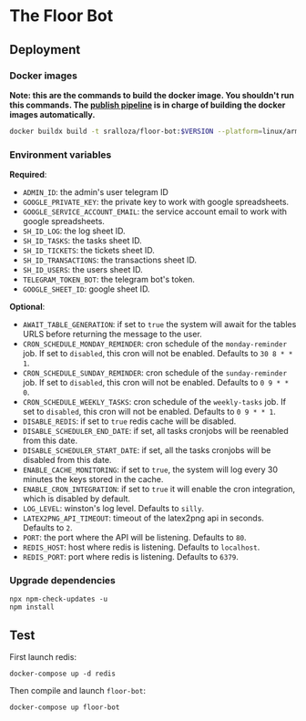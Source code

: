 # The Floor Bot

## Deployment

### Docker images

**Note: this are the commands to build the docker image. You shouldn't run this commands. The [publish pipeline](.github/workflows/publish.yml) is in charge of building the docker images automatically.**

```bash
docker buildx build -t sralloza/floor-bot:$VERSION --platform=linux/arm/v7,linux/amd64,linux/arm64 --push .
```

### Environment variables

**Required**:

- `ADMIN_ID`: the admin's user telegram ID
- `GOOGLE_PRIVATE_KEY`: the private key to work with google spreadsheets.
- `GOOGLE_SERVICE_ACCOUNT_EMAIL`: the service account email to work with google spreadsheets.
- `SH_ID_LOG`: the log sheet ID.
- `SH_ID_TASKS`: the tasks sheet ID.
- `SH_ID_TICKETS`: the tickets sheet ID.
- `SH_ID_TRANSACTIONS`: the transactions sheet ID.
- `SH_ID_USERS`: the users sheet ID.
- `TELEGRAM_TOKEN_BOT`: the telegram bot's token.
- `GOOGLE_SHEET_ID`: google sheet ID.

**Optional**:

- `AWAIT_TABLE_GENERATION`: if set to `true` the system will await for the tables URLS before returning the message to the user.
- `CRON_SCHEDULE_MONDAY_REMINDER`: cron schedule of the `monday-reminder` job. If set to `disabled`, this cron will not be enabled. Defaults to `30 8 * * 1`.
- `CRON_SCHEDULE_SUNDAY_REMINDER`: cron schedule of the `sunday-reminder` job. If set to `disabled`, this cron will not be enabled. Defaults to `0 9 * * 0`.
- `CRON_SCHEDULE_WEEKLY_TASKS`: cron schedule of the `weekly-tasks` job. If set to `disabled`, this cron will not be enabled. Defaults to  `0 9 * * 1`.
- `DISABLE_REDIS`: if set to `true` redis cache will be disabled.
- `DISABLE_SCHEDULER_END_DATE`: if set, all tasks cronjobs will be reenabled from this date.
- `DISABLE_SCHEDULER_START_DATE`: if set, all the tasks cronjobs will be disabled from this date.
- `ENABLE_CACHE_MONITORING`: if set to `true`, the system will log every 30 minutes the keys stored in the cache.
- `ENABLE_CRON_INTEGRATION`: if set to `true` it will enable the cron integration, which is disabled by default.
- `LOG_LEVEL`: winston's log level. Defaults to `silly`.
- `LATEX2PNG_API_TIMEOUT`: timeout of the latex2png api in seconds. Defaults to `2`.
- `PORT`: the port where the API will be listening. Defaults to `80`.
- `REDIS_HOST`: host where redis is listening. Defaults to `localhost`.
- `REDIS_PORT`: port where redis is listening. Defaults to  `6379`.

### Upgrade dependencies

```shell
npx npm-check-updates -u
npm install
```

## Test

First launch redis:

```shell
docker-compose up -d redis
```

Then compile and launch `floor-bot`:

```shell
docker-compose up floor-bot
```
